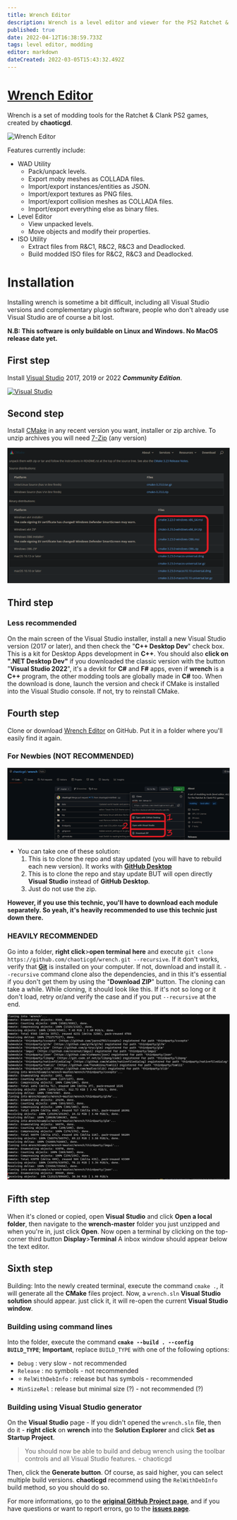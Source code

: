 ```yaml
---
title: Wrench Editor
description: Wrench is a level editor and viewer for the PS2 Ratchet & Clank games working from Ratchet & Clank 1 to Ratchet & Clank: Deadlocked. Created by chaoticgd.
published: true
date: 2022-04-12T16:38:59.733Z
tags: level editor, modding
editor: markdown
dateCreated: 2022-03-05T15:43:32.492Z
---
```


# [Wrench Editor](https://github.com/chaoticgd/wrench/)
Wrench is a set of modding tools for the Ratchet & Clank PS2 games, created by **chaoticgd**.

![Wrench Editor](https://github.com/chaoticgd/wrench/raw/master/docs/screenshots/editor.png)

Features currently include:
- WAD Utility
  - Pack/unpack levels.
  - Export moby meshes as COLLADA files.
  - Import/export instances/entities as JSON.
  - Import/export textures as PNG files.
  - Import/export collision meshes as COLLADA files.
  - Import/export everything else as binary files.
- Level Editor
  - View unpacked levels.
  - Move objects and modify their properties.
- ISO Utility
  - Extract files from R&C1, R&C2, R&C3 and Deadlocked.
  - Build modded ISO files for R&C2, R&C3 and Deadlocked.

# Installation
Installing wrench is sometime a bit difficult, including all Visual Studio versions and complementary plugin software, people who don't already use Visual Studio are of course a bit lost.

**N.B: This software is only buildable on Linux and Windows. No MacOS release date yet.**

## First step
Install [Visual Studio](https://visualstudio.microsoft.com/downloads/) 2017, 2019 or 2022 _**Community Edition**_.

[![Visual Studio](https://cdn.discordapp.com/attachments/452456855743102976/963135980192292894/visual_studio.png)](https://visualstudio.microsoft.com/downloads/)

## Second step
Install [CMake](https://cmake.org/download/) in any recent version you want, installer or zip archive. To unzip archives you will need [7-Zip](https://www.7-zip.org/download.html "https://www.7-zip.org/download.html") (any version) 

[![cmake.png](/cmake.png "Download the version you need or you want. Format too.")](https://cmake.org/download/)

## Third step
### Less recommended
On the main screen of the Visual Studio installer, install a new Visual Studio version (2017 or later), and then check the "**C++ Desktop Dev**" check box. This is a kit for Desktop Apps development in **C++**. You should also **click on ".NET Desktop Dev"** if you downloaded the classic version with the button "**Visual Studio 2022**", it's a devkit for **C#** and **F#** apps, even if **wrench** is a **C++** program, the other modding tools are globally made in **C#** too.
When the download is done, launch the version and check if CMake is installed into the Visual Studio console. If not, try to reinstall CMake.
## Fourth step
Clone or download [Wrench Editor](https://github.com/chaoticgd/wrench/) on GitHub. Put it in a folder where you'll easily find it again.

### For Newbies (NOT RECOMMENDED)
[![github_clone.png](/github_clone.png "Go on the Chaoticgd's repo")](https://github.com/chaoticgd/wrench/)

- You can take one of these solution:
  1) This is to clone the repo and stay updated (you will have to rebuild each new version). It works with **[GitHub Desktop](https://desktop.github.com/ "https://desktop.github.com/")**
  2) This is to clone the repo and stay update BUT will open directly **Visual Studio** instead of **GitHub Desktop**.
  3) Just do not use the zip.
  
**However, if you use this technic, you'll have to download each module separately. So yeah, it's heavily recommended to use this technic just down there.**

### HEAVILY RECOMMENDED
Go into a folder, **right click**>**open terminal here** and execute `git clone https://github.com/chaoticgd/wrench.git --recursive`.
If it don't works, verify that **[Git](https://git-scm.com/ "https://git-scm.com/")** is installed on your computer. If not, download and install it.
`--recursive` command clone also the dependencies, and in this it's essential if you don't get them by using the "**Download ZIP**" button.
The cloning can take a while.
While cloning, it should look like this. If it's not so long or it don't load, retry or/and verify the case and if you put `--recursive` at the end.

![git_cloning.png](/git_cloning.png)

## Fifth step
When it's cloned or copied, open **Visual Studio** and click **Open a local folder**, then navigate to the **wrench-master** folder you just unzipped and when you're in, just click **Open**.
Now open a terminal by clicking on the top-corner third button **Display**>**Terminal**
A inbox window should appear below the text editor.

## Sixth step
Building: Into the newly created terminal, execute the command `cmake .`, it will generate all the **CMake** files project.
Now, a `wrench.sln` **Visual Studio solution** should appear. just click it, it will re-open the current **Visual Studio window**.

### Building using command lines
Into the folder, execute the command **`cmake --build . --config BUILD_TYPE`**; **Important**, replace `BUILD_TYPE` with one of the following options:
- `Debug` : very slow - not recommended
- `Release` : no symbols - not recommended
- ⭐ `RelWithDebInfo` : release but has symbols - recommended
- `MinSizeRel` : release but minimal size (?) - not recommended (?)

### Building using Visual Studio generator
On the **Visual Studio** page - If you didn't opened the `wrench.sln` file, then do it - **right click** on **wrench** into the **Solution Explorer** and click **Set as Startup Project**.
> You should now be able to build and debug wrench using the toolbar controls and all Visual Studio features.
\- chaoticgd
>
Then, click the **Generate button**. Of course, as said higher, you can select multiple build versions. **chaoticgd** recommend using the `RelWithDebInfo` build method, so you should do so.

For more informations, go to the **[original GitHub Project page](https://github.com/chaoticgd/wrench/)**, and if you have questions or want to report errors, go to the **[issues page](https://github.com/chaoticgd/wrench/issues)**.